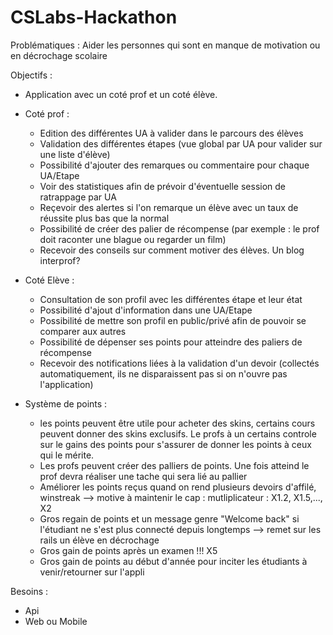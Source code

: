 # CSLabs-Hackathon

Problématiques :
Aider les personnes qui sont en manque de motivation ou en décrochage scolaire

Objectifs :
- Application avec un coté prof et un coté élève.
- Coté prof :
  - Edition des différentes UA à valider dans le parcours des élèves
  - Validation des différentes étapes (vue global par UA pour valider sur une liste d'élève)
  - Possibilité d'ajouter des remarques ou commentaire pour chaque UA/Etape
  - Voir des statistiques afin de prévoir d'éventuelle session de ratrappage par UA
  - Reçevoir des alertes si l'on remarque un élève avec un taux de réussite plus bas que la normal
  - Possibilité de créer des palier de récompense (par exemple : le prof doit raconter une blague ou regarder un film)
  - Recevoir des conseils sur comment motiver des élèves. Un blog interprof?

- Coté Elève :
  - Consultation de son profil avec les différentes étape et leur état
  - Possibilité d'ajout d'information dans une UA/Etape
  - Possibilité de mettre son profil en public/privé afin de pouvoir se comparer aux autres
  - Possibilité de dépenser ses points pour atteindre des paliers de récompense
  - Recevoir des notifications liées à la validation d'un devoir (collectés automatiquement, ils ne disparaissent pas si on n'ouvre pas l'application)


- Système de points : 
  - les points peuvent être utile pour acheter des skins, certains cours peuvent donner des skins exclusifs. Le profs à un certains controle sur le gains des points pour s'assurer de donner les points à ceux qui le mérite.
  - Les profs peuvent créer des palliers de points. Une fois atteind le prof devra réaliser une tache qui sera lié au pallier
  - Améliorer les points reçus quand on rend plusieurs devoirs d'affilé, winstreak --> motive à maintenir le cap : mutliplicateur : X1.2, X1.5,..., X2
  - Gros regain de points et un message genre "Welcome back" si l'étudiant ne s'est plus connecté depuis longtemps --> remet sur les rails un élève en décrochage
  - Gros gain de points après un examen !!! X5
  - Gros gain de points au début d'année pour inciter les étudiants à venir/retourner sur l'appli

Besoins :
- Api
- Web ou Mobile
